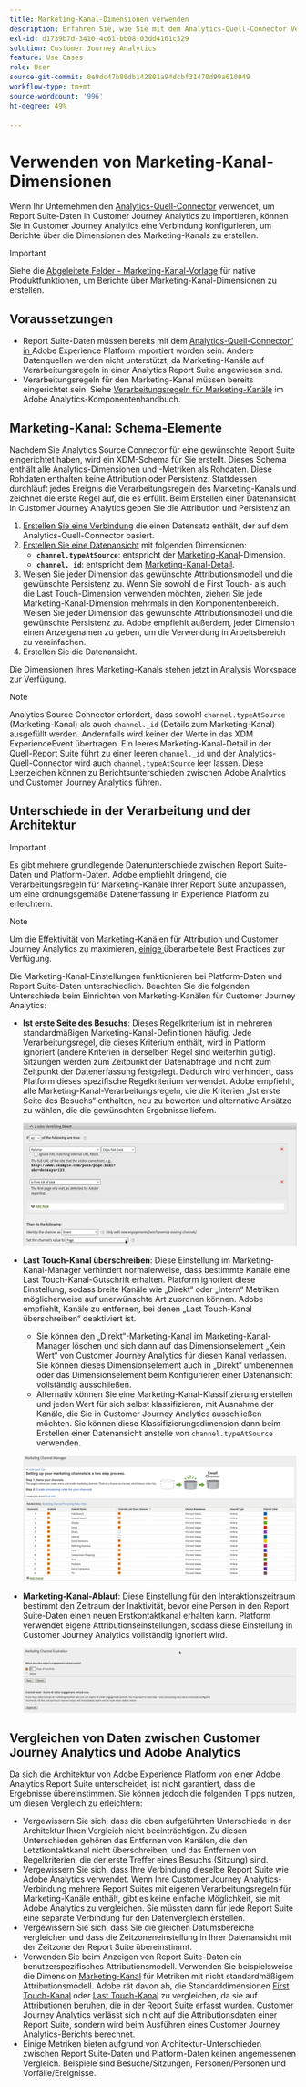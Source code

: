 ```yaml
---
title: Marketing-Kanal-Dimensionen verwenden
description: Erfahren Sie, wie Sie mit dem Analytics-Quell-Connector Verarbeitungsregeln für Marketing-Kanäle in Adobe Experience Platform importieren können.
exl-id: d1739b7d-3410-4c61-bb08-03dd4161c529
solution: Customer Journey Analytics
feature: Use Cases
role: User
source-git-commit: 0e9dc47b80db142801a94dcbf31470d99a610949
workflow-type: tm+mt
source-wordcount: '996'
ht-degree: 49%

---
```


# Verwenden von Marketing-Kanal-Dimensionen

Wenn Ihr Unternehmen den [Analytics-Quell-Connector](https://experienceleague.adobe.com/de/docs/experience-platform/sources/connectors/adobe-applications/analytics) verwendet, um Report Suite-Daten in Customer Journey Analytics zu importieren, können Sie in Customer Journey Analytics eine Verbindung konfigurieren, um Berichte über die Dimensionen des Marketing-Kanals zu erstellen.

>[!IMPORTANT]
>
>Siehe die [Abgeleitete Felder - Marketing-Kanal-Vorlage](/help/data-views/derived-fields/derived-fields.md#marketing-channels) für native Produktfunktionen, um Berichte über Marketing-Kanal-Dimensionen zu erstellen.
>


## Voraussetzungen

* Report Suite-Daten müssen bereits mit dem [Analytics-Quell-Connector“ in ](https://experienceleague.adobe.com/de/docs/experience-platform/sources/connectors/adobe-applications/analytics) Adobe Experience Platform importiert worden sein. Andere Datenquellen werden nicht unterstützt, da Marketing-Kanäle auf Verarbeitungsregeln in einer Analytics Report Suite angewiesen sind.
* Verarbeitungsregeln für den Marketing-Kanal müssen bereits eingerichtet sein. Siehe [Verarbeitungsregeln für Marketing-Kanäle](https://experienceleague.adobe.com/de/docs/analytics/admin/admin-tools/manage-report-suites/edit-report-suite/marketing-channels/c-rules) im Adobe Analytics-Komponentenhandbuch.

## Marketing-Kanal: Schema-Elemente

Nachdem Sie Analytics Source Connector für eine gewünschte Report Suite eingerichtet haben, wird ein XDM-Schema für Sie erstellt. Dieses Schema enthält alle Analytics-Dimensionen und -Metriken als Rohdaten. Diese Rohdaten enthalten keine Attribution oder Persistenz. Stattdessen durchläuft jedes Ereignis die Verarbeitungsregeln des Marketing-Kanals und zeichnet die erste Regel auf, die es erfüllt. Beim Erstellen einer Datenansicht in Customer Journey Analytics geben Sie die Attribution und Persistenz an.

1. [Erstellen Sie eine Verbindung](/help/connections/create-connection.md) die einen Datensatz enthält, der auf dem Analytics-Quell-Connector basiert.
2. [Erstellen Sie eine Datenansicht](/help/data-views/create-dataview.md) mit folgenden Dimensionen:
   * **`channel.typeAtSource`**: entspricht der [Marketing-Kanal](https://experienceleague.adobe.com/de/docs/analytics/components/dimensions/marketing-channel)-Dimension.
   * **`channel._id`**: entspricht dem [Marketing-Kanal-Detail](https://experienceleague.adobe.com/de/docs/analytics/components/dimensions/marketing-detail).
3. Weisen Sie jeder Dimension das gewünschte Attributionsmodell und die gewünschte Persistenz zu. Wenn Sie sowohl die First Touch- als auch die Last Touch-Dimension verwenden möchten, ziehen Sie jede Marketing-Kanal-Dimension mehrmals in den Komponentenbereich. Weisen Sie jeder Dimension das gewünschte Attributionsmodell und die gewünschte Persistenz zu. Adobe empfiehlt außerdem, jeder Dimension einen Anzeigenamen zu geben, um die Verwendung in Arbeitsbereich zu vereinfachen.
4. Erstellen Sie die Datenansicht.

Die Dimensionen Ihres Marketing-Kanals stehen jetzt in Analysis Workspace zur Verfügung.

>[!NOTE]
>
> Analytics Source Connector erfordert, dass sowohl `channel.typeAtSource` (Marketing-Kanal) als auch `channel._id` (Details zum Marketing-Kanal) ausgefüllt werden. Andernfalls wird keiner der Werte in das XDM ExperienceEvent übertragen. Ein leeres Marketing-Kanal-Detail in der Quell-Report Suite führt zu einer leeren `channel._id` und der Analytics-Quell-Connector wird auch `channel.typeAtSource` leer lassen. Diese Leerzeichen können zu Berichtsunterschieden zwischen Adobe Analytics und Customer Journey Analytics führen.

## Unterschiede in der Verarbeitung und der Architektur

>[!IMPORTANT]
>
>Es gibt mehrere grundlegende Datenunterschiede zwischen Report Suite-Daten und Platform-Daten. Adobe empfiehlt dringend, die Verarbeitungsregeln für Marketing-Kanäle Ihrer Report Suite anzupassen, um eine ordnungsgemäße Datenerfassung in Experience Platform zu erleichtern.

>[!NOTE]
>
>Um die Effektivität von Marketing-Kanälen für Attribution und Customer Journey Analytics zu maximieren, [ einige ](https://experienceleague.adobe.com/de/docs/analytics/components/marketing-channels/mchannel-best-practices) überarbeitete Best Practices zur Verfügung.

Die Marketing-Kanal-Einstellungen funktionieren bei Platform-Daten und Report Suite-Daten unterschiedlich. Beachten Sie die folgenden Unterschiede beim Einrichten von Marketing-Kanälen für Customer Journey Analytics:

* **Ist erste Seite des Besuchs**: Dieses Regelkriterium ist in mehreren standardmäßigen Marketing-Kanal-Definitionen häufig. Jede Verarbeitungsregel, die dieses Kriterium enthält, wird in Platform ignoriert (andere Kriterien in derselben Regel sind weiterhin gültig). Sitzungen werden zum Zeitpunkt der Datenabfrage und nicht zum Zeitpunkt der Datenerfassung festgelegt. Dadurch wird verhindert, dass Platform dieses spezifische Regelkriterium verwendet. Adobe empfiehlt, alle Marketing-Kanal-Verarbeitungsregeln, die die Kriterien „Ist erste Seite des Besuchs“ enthalten, neu zu bewerten und alternative Ansätze zu wählen, die die gewünschten Ergebnisse liefern.

  ![Erste Seite des Besuchs](../assets/first-page-of-visit.png)

* **Last Touch-Kanal überschreiben**: Diese Einstellung im Marketing-Kanal-Manager verhindert normalerweise, dass bestimmte Kanäle eine Last Touch-Kanal-Gutschrift erhalten. Platform ignoriert diese Einstellung, sodass breite Kanäle wie „Direkt“ oder „Intern“ Metriken möglicherweise auf unerwünschte Art zuordnen können. Adobe empfiehlt, Kanäle zu entfernen, bei denen „Last Touch-Kanal überschreiben“ deaktiviert ist.
   * Sie können den „Direkt“-Marketing-Kanal im Marketing-Kanal-Manager löschen und sich dann auf das Dimensionselement „Kein Wert“ von Customer Journey Analytics für diesen Kanal verlassen. Sie können dieses Dimensionselement auch in „Direkt“ umbenennen oder das Dimensionselement beim Konfigurieren einer Datenansicht vollständig ausschließen.
   * Alternativ können Sie eine Marketing-Kanal-Klassifizierung erstellen und jeden Wert für sich selbst klassifizieren, mit Ausnahme der Kanäle, die Sie in Customer Journey Analytics ausschließen möchten. Sie können diese Klassifizierungsdimension dann beim Erstellen einer Datenansicht anstelle von `channel.typeAtSource` verwenden.

  ![Last Touch-Kanal überschreiben](../assets/override-last-touch-channel.png)

* **Marketing-Kanal-Ablauf**: Diese Einstellung für den Interaktionszeitraum bestimmt den Zeitraum der Inaktivität, bevor eine Person in den Report Suite-Daten einen neuen Erstkontaktkanal erhalten kann. Platform verwendet eigene Attributionseinstellungen, sodass diese Einstellung in Customer Journey Analytics vollständig ignoriert wird.

  ![Marketing-Kanalablauf](../assets/marketing-channel-expiration.png)

## Vergleichen von Daten zwischen Customer Journey Analytics und Adobe Analytics

Da sich die Architektur von Adobe Experience Platform von einer Adobe Analytics Report Suite unterscheidet, ist nicht garantiert, dass die Ergebnisse übereinstimmen. Sie können jedoch die folgenden Tipps nutzen, um diesen Vergleich zu erleichtern:

* Vergewissern Sie sich, dass die oben aufgeführten Unterschiede in der Architektur Ihren Vergleich nicht beeinträchtigen. Zu diesen Unterschieden gehören das Entfernen von Kanälen, die den Letztkontaktkanal nicht überschreiben, und das Entfernen von Regelkriterien, die der erste Treffer eines Besuchs (Sitzung) sind.
* Vergewissern Sie sich, dass Ihre Verbindung dieselbe Report Suite wie Adobe Analytics verwendet. Wenn Ihre Customer Journey Analytics-Verbindung mehrere Report Suites mit eigenen Verarbeitungsregeln für Marketing-Kanäle enthält, gibt es keine einfache Möglichkeit, sie mit Adobe Analytics zu vergleichen. Sie müssten dann für jede Report Suite eine separate Verbindung für den Datenvergleich erstellen.
* Vergewissern Sie sich, dass Sie die gleichen Datumsbereiche vergleichen und dass die Zeitzoneneinstellung in Ihrer Datenansicht mit der Zeitzone der Report Suite übereinstimmt.
* Verwenden Sie beim Anzeigen von Report Suite-Daten ein benutzerspezifisches Attributionsmodell. Verwenden Sie beispielsweise die Dimension [Marketing-Kanal](https://experienceleague.adobe.com/de/docs/analytics/components/dimensions/marketing-channel) für Metriken mit nicht standardmäßigem Attributionsmodell. Adobe rät davon ab, die Standarddimensionen [First Touch-Kanal](https://experienceleague.adobe.com/de/docs/analytics/components/dimensions/first-touch-channel) oder [Last Touch-Kanal](https://experienceleague.adobe.com/de/docs/analytics/components/dimensions/last-touch-channel) zu vergleichen, da sie auf Attributionen beruhen, die in der Report Suite erfasst wurden. Customer Journey Analytics verlässt sich nicht auf die Attributionsdaten einer Report Suite, sondern wird beim Ausführen eines Customer Journey Analytics-Berichts berechnet.
* Einige Metriken bieten aufgrund von Architektur-Unterschieden zwischen Report Suite-Daten und Platform-Daten keinen angemessenen Vergleich. Beispiele sind Besuche/Sitzungen, Personen/Personen und Vorfälle/Ereignisse.
